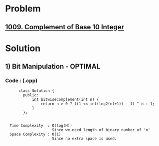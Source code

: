 # Problem

## [1009. Complement of Base 10 Integer](https://leetcode.com/problems/complement-of-base-10-integer/)


# Solution 

## 1) Bit Manipulation - OPTIMAL

       
      
      
   ### Code : (.cpp)
    
          class Solution {
            public:
                int bitwiseComplement(int n) {
                    return n > 0 ? ((1 << int(log2(n)+1)) - 1) ^ n : 1;
                }
            };

 
      Time Complexity  : O(log(N))
                         Since we need length of binary number of 'n'
      Space Complexity : O(1)
                         Since no extra space is used.
